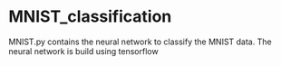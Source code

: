 # MNIST_classification
MNIST.py contains the neural network to classify the MNIST data. The neural network is build using tensorflow

